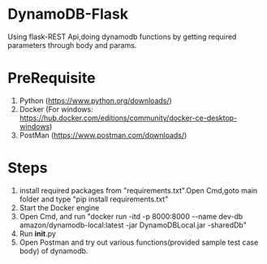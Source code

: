 # DynamoDB-Flask
Using flask-REST Api,doing dynamodb functions by getting required parameters through body and params.

# PreRequisite
1. Python (https://www.python.org/downloads/)
2. Docker (For windows: https://hub.docker.com/editions/community/docker-ce-desktop-windows)
3. PostMan (https://www.postman.com/downloads/)

# Steps

1. install required packages from "requirements.txt".Open Cmd,goto main folder and type "pip install requirements.txt"
2. Start the Docker engine
3. Open Cmd, and run "docker run -itd -p 8000:8000  --name dev-db amazon/dynamodb-local:latest -jar DynamoDBLocal.jar -sharedDb"
4. Run __init__.py 
5. Open Postman and try out various functions(provided sample test case body) of dynamodb.
